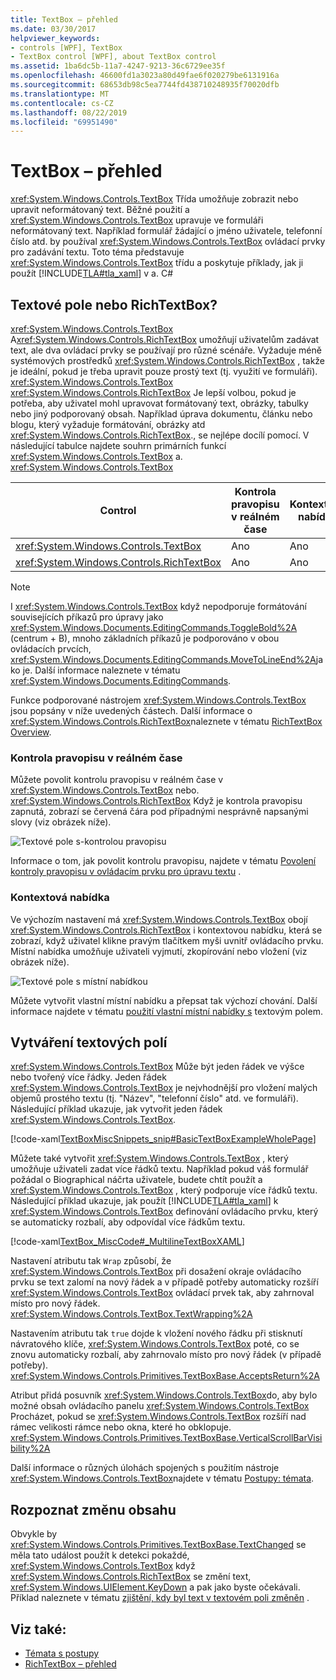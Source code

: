 ```yaml
---
title: TextBox – přehled
ms.date: 03/30/2017
helpviewer_keywords:
- controls [WPF], TextBox
- TextBox control [WPF], about TextBox control
ms.assetid: 1ba6dc5b-11a7-4247-9213-36c6729ee35f
ms.openlocfilehash: 46600fd1a3023a80d49fae6f020279be6131916a
ms.sourcegitcommit: 68653db98c5ea7744fd438710248935f70020dfb
ms.translationtype: MT
ms.contentlocale: cs-CZ
ms.lasthandoff: 08/22/2019
ms.locfileid: "69951490"
---
```

# <a name="textbox-overview"></a>TextBox – přehled
<xref:System.Windows.Controls.TextBox> Třída umožňuje zobrazit nebo upravit neformátovaný text. Běžné použití a <xref:System.Windows.Controls.TextBox> upravuje ve formuláři neformátovaný text. Například formulář žádající o jméno uživatele, telefonní číslo atd. by používal <xref:System.Windows.Controls.TextBox> ovládací prvky pro zadávání textu. Toto téma představuje <xref:System.Windows.Controls.TextBox> třídu a poskytuje příklady, jak ji použít [!INCLUDE[TLA#tla_xaml](../../../../includes/tlasharptla-xaml-md.md)] v a. C#  

<a name="textbox_or_richtextbox"></a>   
## <a name="textbox-or-richtextbox"></a>Textové pole nebo RichTextBox?  
 <xref:System.Windows.Controls.TextBox> A<xref:System.Windows.Controls.RichTextBox> umožňují uživatelům zadávat text, ale dva ovládací prvky se používají pro různé scénáře. Vyžaduje méně systémových prostředků <xref:System.Windows.Controls.RichTextBox> , takže je ideální, pokud je třeba upravit pouze prostý text (tj. využití ve formuláři). <xref:System.Windows.Controls.TextBox> <xref:System.Windows.Controls.RichTextBox> Je lepší volbou, pokud je potřeba, aby uživatel mohl upravovat formátovaný text, obrázky, tabulky nebo jiný podporovaný obsah. Například úprava dokumentu, článku nebo blogu, který vyžaduje formátování, obrázky atd <xref:System.Windows.Controls.RichTextBox>., se nejlépe docílí pomocí. V následující tabulce najdete souhrn primárních funkcí <xref:System.Windows.Controls.TextBox> a. <xref:System.Windows.Controls.TextBox>  
  
|Control|Kontrola pravopisu v reálném čase|Kontextová nabídka|Formátování příkazů jako <xref:System.Windows.Documents.EditingCommands.ToggleBold%2A> (centrum + B)|<xref:System.Windows.Documents.FlowDocument>obsah, jako jsou obrázky, odstavce, tabulky atd.|  
|-------------|------------------------------|------------------|------------------------------------------------------------------------------------------------------------------------------------------------------------------------------------------------------|--------------------------------------------------------------------------------------------------------------------------------------------------------------------------------------------------|  
|<xref:System.Windows.Controls.TextBox>|Ano|Ano|Ne|Ne.|  
|<xref:System.Windows.Controls.RichTextBox>|Ano|Ano|Ano (viz [Přehled RichTextBox](richtextbox-overview.md))|Ano (viz [Přehled RichTextBox](richtextbox-overview.md))|  
  
> [!NOTE]
> I <xref:System.Windows.Controls.TextBox> když nepodporuje formátování souvisejících příkazů pro úpravy jako <xref:System.Windows.Documents.EditingCommands.ToggleBold%2A> (centrum + B), mnoho základních příkazů je podporováno v obou ovládacích prvcích, <xref:System.Windows.Documents.EditingCommands.MoveToLineEnd%2A>jako je. Další informace naleznete v tématu <xref:System.Windows.Documents.EditingCommands>.  
  
 Funkce podporované nástrojem <xref:System.Windows.Controls.TextBox> jsou popsány v níže uvedených částech. Další informace o <xref:System.Windows.Controls.RichTextBox>naleznete v tématu [RichTextBox Overview](richtextbox-overview.md).  
  
### <a name="real-time-spellchecking"></a>Kontrola pravopisu v reálném čase  
 Můžete povolit kontrolu pravopisu v reálném čase v <xref:System.Windows.Controls.TextBox> nebo. <xref:System.Windows.Controls.RichTextBox> Když je kontrola pravopisu zapnutá, zobrazí se červená čára pod případnými nesprávně napsanými slovy (viz obrázek níže).  
  
 ![Textové pole s&#45;kontrolou pravopisu](./media/editing-textbox-with-spellchecking.png "Editing_TextBox_with_Spellchecking")  
  
 Informace o tom, jak povolit kontrolu pravopisu, najdete v tématu [Povolení kontroly pravopisu v ovládacím prvku pro úpravu textu](how-to-enable-spell-checking-in-a-text-editing-control.md) .  
  
### <a name="context-menu"></a>Kontextová nabídka  
 Ve výchozím nastavení má <xref:System.Windows.Controls.TextBox> obojí <xref:System.Windows.Controls.RichTextBox> i kontextovou nabídku, která se zobrazí, když uživatel klikne pravým tlačítkem myši uvnitř ovládacího prvku. Místní nabídka umožňuje uživateli vyjmutí, zkopírování nebo vložení (viz obrázek níže).  
  
 ![Textové pole s místní nabídkou](./media/editing-textbox-with-context-menu.png "Editing_TextBox_with_Context_Menu")  
  
 Můžete vytvořit vlastní místní nabídku a přepsat tak výchozí chování. Další informace najdete v tématu [použití vlastní místní nabídky s](how-to-use-a-custom-context-menu-with-a-textbox.md) textovým polem.  
  
<a name="creating_textboxes"></a>   
## <a name="creating-textboxes"></a>Vytváření textových polí  
 <xref:System.Windows.Controls.TextBox> Může být jeden řádek ve výšce nebo tvořený více řádky. Jeden řádek <xref:System.Windows.Controls.TextBox> je nejvhodnější pro vložení malých objemů prostého textu (tj. "Název", "telefonní číslo" atd. ve formuláři). Následující příklad ukazuje, jak vytvořit jeden řádek <xref:System.Windows.Controls.TextBox>.  
  
 [!code-xaml[TextBoxMiscSnippets_snip#BasicTextBoxExampleWholePage](~/samples/snippets/csharp/VS_Snippets_Wpf/TextBoxMiscSnippets_snip/csharp/basictextboxexample.xaml#basictextboxexamplewholepage)]  
  
 Můžete také vytvořit <xref:System.Windows.Controls.TextBox> , který umožňuje uživateli zadat více řádků textu. Například pokud váš formulář požádal o Biographical náčrta uživatele, budete chtít použít a <xref:System.Windows.Controls.TextBox> , který podporuje více řádků textu. Následující příklad ukazuje, jak použít [!INCLUDE[TLA#tla_xaml](../../../../includes/tlasharptla-xaml-md.md)] k <xref:System.Windows.Controls.TextBox> definování ovládacího prvku, který se automaticky rozbalí, aby odpovídal více řádkům textu.  
  
 [!code-xaml[TextBox_MiscCode#_MultilineTextBoxXAML](~/samples/snippets/csharp/VS_Snippets_Wpf/TextBox_MiscCode/CSharp/Window1.xaml#_multilinetextboxxaml)]  
  
 Nastavení atributu tak `Wrap` způsobí, že <xref:System.Windows.Controls.TextBox> při dosažení okraje ovládacího prvku se text zalomí na nový řádek a v případě potřeby automaticky rozšíří <xref:System.Windows.Controls.TextBox> ovládací prvek tak, aby zahrnoval místo pro nový řádek. <xref:System.Windows.Controls.TextBox.TextWrapping%2A>  
  
 Nastavením atributu tak `true` dojde k vložení nového řádku při stisknutí návratového klíče, <xref:System.Windows.Controls.TextBox> poté, co se znovu automaticky rozbalí, aby zahrnovalo místo pro nový řádek (v případě potřeby). <xref:System.Windows.Controls.Primitives.TextBoxBase.AcceptsReturn%2A>  
  
 Atribut přidá posuvník <xref:System.Windows.Controls.TextBox>do, aby bylo možné obsah ovládacího panelu <xref:System.Windows.Controls.TextBox> Procházet, pokud se <xref:System.Windows.Controls.TextBox> rozšíří nad rámec velikosti rámce nebo okna, které ho obklopuje. <xref:System.Windows.Controls.Primitives.TextBoxBase.VerticalScrollBarVisibility%2A>  
  
 Další informace o různých úlohách spojených s použitím nástroje <xref:System.Windows.Controls.TextBox>najdete v tématu [Postupy: témata](textbox-how-to-topics.md).  
  
<a name="editing_commands"></a>   
## <a name="detect-when-content-changes"></a>Rozpoznat změnu obsahu  
 Obvykle by <xref:System.Windows.Controls.Primitives.TextBoxBase.TextChanged> se měla tato událost použít k detekci pokaždé, <xref:System.Windows.Controls.TextBox> když <xref:System.Windows.Controls.RichTextBox> se změní text, <xref:System.Windows.UIElement.KeyDown> a pak jako byste očekávali. Příklad naleznete v tématu [zjištění, kdy byl text v textovém poli změněn](how-to-detect-when-text-in-a-textbox-has-changed.md) .  
  
## <a name="see-also"></a>Viz také:

- [Témata s postupy](textbox-how-to-topics.md)
- [RichTextBox – přehled](richtextbox-overview.md)
